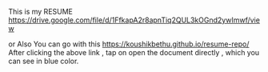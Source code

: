 This is my RESUME
https://drive.google.com/file/d/1FfkapA2r8apnTiq2QUL3kOGnd2ywImwf/view

or Also You can go with this  https://koushikbethu.github.io/resume-repo/
After clicking the above link , tap on open the document directly , which you can see in blue color.
